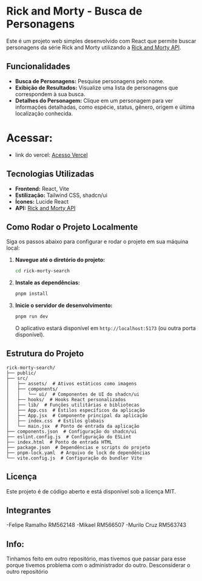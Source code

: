 # Rick and Morty - Busca de Personagens

Este é um projeto web simples desenvolvido com React que permite buscar personagens da série Rick and Morty utilizando a [Rick and Morty API](https://rickandmortyapi.com/).

## Funcionalidades

- **Busca de Personagens:** Pesquise personagens pelo nome.
- **Exibição de Resultados:** Visualize uma lista de personagens que correspondem à sua busca.
- **Detalhes do Personagem:** Clique em um personagem para ver informações detalhadas, como espécie, status, gênero, origem e última localização conhecida.

# Acessar:

- link do vercel: [Acesso Vercel](cp-5-web-dev-eta.vercel.app)

## Tecnologias Utilizadas

- **Frontend:** React, Vite
- **Estilização:** Tailwind CSS, shadcn/ui
- **Ícones:** Lucide React
- **API:** [Rick and Morty API](https://rickandmortyapi.com/)

## Como Rodar o Projeto Localmente

Siga os passos abaixo para configurar e rodar o projeto em sua máquina local:

1.  **Navegue até o diretório do projeto:**

    ```bash
    cd rick-morty-search
    ```

2.  **Instale as dependências:**

    ```bash
    pnpm install
    ```

3.  **Inicie o servidor de desenvolvimento:**

    ```bash
    pnpm run dev
    ```

    O aplicativo estará disponível em `http://localhost:5173` (ou outra porta disponível).

## Estrutura do Projeto

```
rick-morty-search/
├── public/
├── src/
│   ├── assets/  # Ativos estáticos como imagens
│   ├── components/
│   │   └── ui/  # Componentes de UI do shadcn/ui
│   ├── hooks/  # Hooks React personalizados
│   ├── lib/  # Funções utilitárias e bibliotecas
│   ├── App.css  # Estilos específicos da aplicação
│   ├── App.jsx  # Componente principal da aplicação
│   ├── index.css  # Estilos globais
│   └── main.jsx  # Ponto de entrada da aplicação
├── components.json  # Configuração do shadcn/ui
├── eslint.config.js  # Configuração do ESLint
├── index.html  # Ponto de entrada HTML
├── package.json  # Dependências e scripts do projeto
├── pnpm-lock.yaml  # Arquivo de lock de dependências
└── vite.config.js  # Configuração do bundler Vite
```

## Licença

Este projeto é de código aberto e está disponível sob a licença MIT.

## Integrantes 

-Felipe Ramalho RM562148
-Mikael         RM566507 
-Murilo Cruz    RM563743

## Info:

Tinhamos feito em outro repositório, mas tivemos que passar para esse porque tivemos problema com o administrador do outro. Desconsiderar o outro repositório

